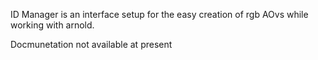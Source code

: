 ID Manager is an interface setup for the easy creation of rgb AOvs while working with arnold.

Docmunetation not available at present
